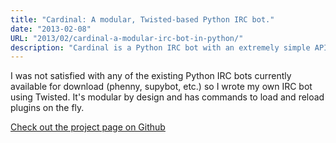 ```yaml
---
title: "Cardinal: A modular, Twisted-based Python IRC bot."
date: "2013-02-08"
URL: "2013/02/cardinal-a-modular-irc-bot-in-python/"
description: "Cardinal is a Python IRC bot with an extremely simple API that supports both event-based and command-based plugins."
---
```


I was not satisfied with any of the existing Python IRC bots currently available for download (phenny, supybot, etc.) so I wrote my own IRC bot using Twisted. It's modular by design and has commands to load and reload plugins on the fly.

[Check out the project page on Github](https://johnmaguire.github.io/Cardinal/)
